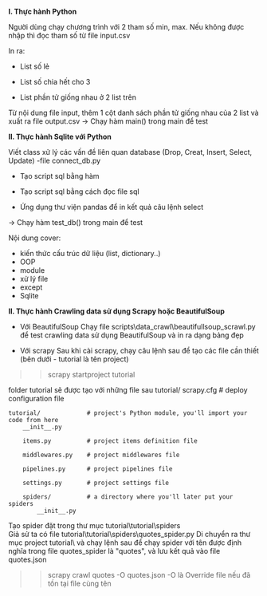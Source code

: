 **I. Thực hành Python**

Người dùng chạy chương trình với 2 tham số min, max. Nếu không được nhập thì đọc tham số từ file input.csv

In ra:

 - List số lẻ
 
 - List số chia hết cho 3
 
 - List phần tử giống nhau ở 2 list trên
 
Từ nội dung file input, thêm 1 cột danh sách phần tử giống nhau của 2 list và xuất ra file output.csv
-> Chạy hàm main() trong main để test


**II. Thực hành Sqlite với Python**

Viết class xử lý các vấn đề liên quan database (Drop, Creat, Insert, Select, Update) -file connect_db.py

 - Tạo script sql bằng hàm
 
 - Tạo script sql bằng cách đọc file sql
 
 - Ứng dụng thư viện pandas để in kết quả câu lệnh select
 
-> Chạy hàm test_db() trong main để test

 Nội dung cover:
*  kiến thức cấu trúc dữ liệu (list, dictionary..)
*  OOP
*  module
*  xử lý file
*  except
*  Sqlite

**II. Thực hành Crawling data sử dụng Scrapy hoặc BeautifulSoup**
+ Với BeautifulSoup
 Chạy file scripts\data_crawl\beautifullsoup_scrawl.py để test crawling data sử dụng BeautifulSoup và in ra dạng bảng đẹp

+ Với scrapy
Sau khi cài scrapy, chạy câu lệnh sau để tạo các file cần thiết (bên dưới - tutorial là tên project)
>> scrapy startproject tutorial

folder tutorial sẽ được tạo với những file sau
tutorial/
    scrapy.cfg            # deploy configuration file

    tutorial/             # project's Python module, you'll import your code from here
        __init__.py

        items.py          # project items definition file

        middlewares.py    # project middlewares file

        pipelines.py      # project pipelines file

        settings.py       # project settings file

        spiders/          # a directory where you'll later put your spiders
            __init__.py
Tạo spider đặt trong thư mục tutorial\tutorial\spiders\
Giả sử ta có file tutorial\tutorial\spiders\quotes_spider.py
Di chuyển ra thư mục project tutorial\ và chạy lệnh sau để chạy spider với tên được định nghĩa trong file quotes_spider là "quotes", và lưu kết quả vào file quotes.json
>> scrapy crawl quotes -O quotes.json
-O là Override file nếu đã tồn tại file cùng tên
